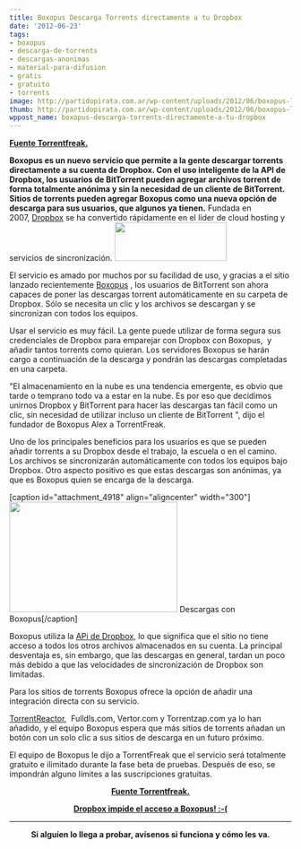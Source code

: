 ```yaml
---
title: Boxopus Descarga Torrents directamente a tu Dropbox
date: '2012-06-23'
tags:
- boxopus
- descarga-de-torrents
- descargas-anonimas
- material-para-difusion
- gratis
- gratuito
- torrents
image: http://partidopirata.com.ar/wp-content/uploads/2012/06/boxopus-logo.png
thumb: http://partidopirata.com.ar/wp-content/uploads/2012/06/boxopus-logo-150x69.png
wppost_name: boxopus-descarga-torrents-directamente-a-tu-dropbox
---
```


<strong><a href="https://torrentfreak.com/boxopus-downloads-torrents-to-dropbox-120623/" target="_blank">Fuente Torrentfreak.</a></strong>

<strong>Boxopus es un nuevo servicio que permite a la gente descargar torrents directamente a su cuenta de Dropbox. Con el uso inteligente de la API de Dropbox, los usuarios de BitTorrent pueden agregar archivos torrent de forma totalmente anónima y sin la necesidad de un cliente de BitTorrent. Sitios de torrents pueden agregar Boxopus como una nueva opción de descarga para sus usuarios, que algunos ya tienen.</strong>
Fundada en 2007, <a href="https://www.dropbox.com/home">Dropbox</a> se ha convertido rápidamente en el líder de cloud hosting y servicios de sincronización.
<a href="http://partidopirata.com.ar/wp-content/uploads/2012/06/boxopus-logo.png"><img class="alignright size-full wp-image-4917" title="boxopus-logo" src="http://partidopirata.com.ar/wp-content/uploads/2012/06/boxopus-logo.png" alt="" width="200" height="69" /></a>

El servicio es amado por muchos por su facilidad de uso, y gracias a el sitio lanzado recientemente <a href="http://www.boxopus.com/">Boxopus</a> , los usuarios de BitTorrent son ahora capaces de poner las descargas torrent automáticamente en su carpeta de Dropbox. Sólo se necesita un clic y los archivos se descargan y se sincronizan con todos los equipos.

Usar el servicio es muy fácil. La gente puede utilizar de forma segura sus credenciales de Dropbox para emparejar con Dropbox con Boxopus,  y añadir tantos torrents como quieran. Los servidores Boxopus se harán cargo a continuación de la descarga y pondrán las descargas completadas en una carpeta.

"El almacenamiento en la nube es una tendencia emergente, es obvio que tarde o temprano todo va a estar en la nube. Es por eso que decidimos unirnos Dropbox y BitTorrent para hacer las descargas tan fácil como un clic, sin necesidad de utilizar incluso un cliente de BitTorrent ", dijo el fundador de Boxopus Alex a TorrentFreak.

Uno de los principales beneficios para los usuarios es que se pueden añadir torrents a su Dropbox desde el trabajo, la escuela o en el camino. Los archivos se sincronizarán automáticamente con todos los equipos bajo Dropbox. Otro aspecto positivo es que estas descargas son anónimas, ya que es Boxopus quien se encarga de la descarga.

[caption id="attachment_4918" align="aligncenter" width="300"]<a href="http://partidopirata.com.ar/wp-content/uploads/2012/06/boxopus-download.jpg"><img class="size-medium wp-image-4918" title="boxopus-download" src="http://partidopirata.com.ar/wp-content/uploads/2012/06/boxopus-download-300x197.jpg" alt="" width="300" height="197" /></a> Descargas con Boxopus[/caption]

Boxopus utiliza la <a href="https://www.dropbox.com/developers">APi de Dropbox</a>, lo que significa que el sitio no tiene acceso a todos los otros archivos almacenados en su cuenta. La principal desventaja es, sin embargo, que las descargas en general, tardan un poco más debido a que las velocidades de sincronización de Dropbox son limitadas.

Para los sitios de torrents Boxopus ofrece la opción de añadir una integración directa con su servicio.

<a href="http://www.torrentreactor.net">TorrentReactor</a>,  Fulldls.com, Vertor.com y Torrentzap.com ya lo han añadido, y el equipo Boxopus espera que más sitios de torrents añadan un botón con un solo clic a sus sitios de descarga en un futuro próximo.

El equipo de Boxopus le dijo a TorrentFreak que el servicio será totalmente gratuito e ilimitado durante la fase beta de pruebas. Después de eso, se impondrán alguno límites a las suscripciones gratuitas.
<p style="text-align: center;"><strong><a href="https://torrentfreak.com/boxopus-downloads-torrents-to-dropbox-120623/" target="_blank">Fuente Torrentfreak.</a></strong></p>
<p style="text-align: center;"><strong><a href="http://partidopirata.com.ar/4980/dropbox-prohibe-boxopus-bittorrent-startup-por-preocupaciones-con-la-pirateria">Dropbox impide el acceso a Boxopus! :-(</a></strong></p>


<hr />
<p style="text-align: center;"><strong>Si alguien lo llega a probar, avísenos si funciona y cómo les va.</strong></p>
